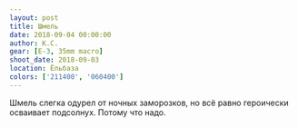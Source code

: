 ```yaml
---
layout: post
title: Шмель
date: 2018-09-04 00:00:00
author: К.С.
gear: [E-3, 35mm macro]
shoot_date: 2018-09-03
location: Ёльбаза
colors: ['211400', '060400']
---
```

Шмель слегка одурел от ночных заморозков, но всё равно героически осваивает подсолнух. Потому что надо.
